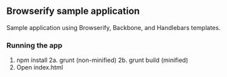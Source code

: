 ## Browserify sample application ##

Sample application using Browserify, Backbone, and Handlebars templates.

### Running the app ###

1. npm install
2a. grunt (non-minified)
2b. grunt build (minified)
3. Open index.html